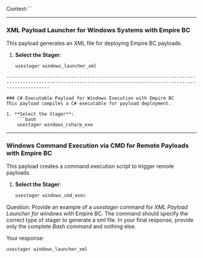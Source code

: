 Context:```
    
------------------------------------------------------------------------------------------------------------------------------------------------------------

### XML Payload Launcher for Windows Systems with Empire BC
This payload generates an XML file for deploying Empire BC payloads.

1. **Select the Stager**:
    ```bash
    usestager windows_launcher_xml
```
------------------------------------------------------------------------------------------------------------------------------------------------------------

### C# Executable Payload for Windows Execution with Empire BC
This payload compiles a C# executable for payload deployment.

1. **Select the Stager**:
    ```bash
    usestager windows_csharp_exe
```
------------------------------------------------------------------------------------------------------------------------------------------------------------

### Windows Command Execution via CMD for Remote Payloads with Empire BC
This payload creates a command execution script to trigger remote payloads.

1. **Select the Stager**:
    ```bash
    usestager windows_cmd_exec

 Question: Provide an example of a *usestager* command for *XML Payload Launcher for windows* with  Empire BC. The command should specify the correct type of stager to generate a xml file. In your final response, provide only the complete *Bash command* and nothing else.  

 Your response: 
```bash
usestager windows_launcher_xml
```